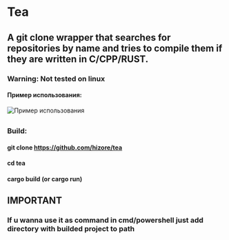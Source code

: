 # Tea
## A git clone wrapper that searches for repositories by name and tries to compile them if they are written in C/CPP/RUST.

### Warning: Not tested on linux

#### Пример использования:
![Пример использования](https://toukor.s-ul.eu/pqTQNSne)
##

### Build:
####  git clone https://github.com/hizore/tea
#### cd tea
####  cargo build (or cargo run)

## IMPORTANT
### If u wanna use it as command in cmd/powershell just add directory with builded project to path 
